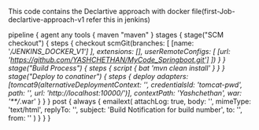 This code contains the Declartive approach with docker file(first-Job-declartive-approach-v1 refer this in jenkins) 

pipeline {
  agent any
  tools {
    maven "maven"
  }
  stages {
    stage("SCM checkout") {
      steps {
        checkout scmGit(branches: [
          [name: '*/JENKINS_DOCKER_V1']
        ], extensions: [], userRemoteConfigs: [
          [url: 'https://github.com/YASHCHETHAN/MyCode_Springboot.git']
        ])
      }
    }
    stage("Build Process") {
      steps {
        script {
          bat 'mvn clean install'
        }
      }
    }
    stage("Deploy to conatiner") {
      steps {
        deploy adapters: [tomcat9(alternativeDeploymentContext: '', credentialsId: 'tomcat-pwd', path: '', url: 'http://localhost:10000/')], contextPath: 'Yashchethan', war: '**/*.war'
      }
    }
  }
  post {
  always {
    emailext(
      attachLog: true,
      body: '',
      mimeType: 'text/html',
      replyTo: '',
      subject: 'Build Notification for build number',
      to: '',
	   from: ''
    )
  }
}
}
